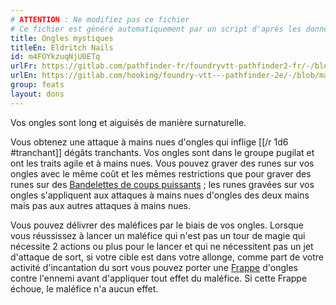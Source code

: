 ```yaml
---
# ATTENTION : Ne modifiez pas ce fichier
# Ce fichier est généré automatiquement par un script d'après les données du module Foundry VTT officiel et de sa traduction
title: Ongles mystiques
titleEn: Eldritch Nails
id: m4FOYkzuqNjU0ETq
urlFr: https://gitlab.com/pathfinder-fr/foundryvtt-pathfinder2-fr/-/blob/master/data/feats/m4FOYkzuqNjU0ETq.htm
urlEn: https://gitlab.com/hooking/foundry-vtt---pathfinder-2e/-/blob/master/packs/data/feats.db/eldritch-nails.json
group: feats
layout: dons
---
```

Vos ongles sont long et aiguisés de manière surnaturelle.

Vous obtenez une attaque à mains nues d'ongles qui inflige [[/r 1d6 #tranchant]] dégâts tranchants. Vos ongles sont dans le groupe pugilat et ont les traits agile et à mains nues. Vous pouvez graver des runes sur vos ongles avec le même coût et les mêmes restrictions que pour graver des runes sur des [Bandelettes de coups puissants](../equipment/bandelettes-de-coups-puissants-+1.md) ; les runes gravées sur vos ongles s'appliquent aux attaques à mains nues d'ongles des deux mains mais pas aux autres attaques à mains nues.

Vous pouvez délivrer des maléfices par le biais de vos ongles. Lorsque vous réussissez à lancer un maléfice qui n'est pas un tour de magie qui nécessite 2 actions ou plus pour le lancer et qui ne nécessitent pas un jet d'attaque de sort, si votre cible est dans votre allonge, comme part de votre activité d'incantation du sort vous pouvez porter une [Frappe](../actions/frapper.md) d'ongles contre l'ennemi avant d'appliquer tout effet du maléfice. Si cette Frappe échoue, le maléfice n'a aucun effet.


